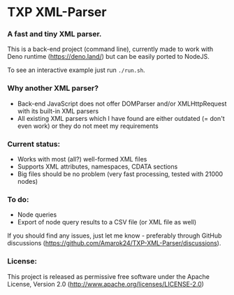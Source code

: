 # TXP XML-Parser

### A fast and tiny XML parser.

This is a back-end project (command line), currently made to work with Deno runtime (https://deno.land/) but can be easily ported to NodeJS.

To see an interactive example just run `./run.sh`.

### Why another XML parser?
- Back-end JavaScript does not offer DOMParser and/or XMLHttpRequest with its built-in XML parsers
- All existing XML parsers which I have found are either outdated (= don't even work) or they do not meet my requirements

### Current status:
- Works with most (all?) well-formed XML files
- Supports XML attributes, namespaces, CDATA sections
- Big files should be no problem (very fast processing, tested with 21000 nodes)

### To do:
- Node queries
- Export of node query results to a CSV file (or XML file as well)

If you should find any issues, just let me know - preferably through GitHub discussions (https://github.com/Amarok24/TXP-XML-Parser/discussions).

### License:
This project is released as permissive free software under the Apache License, Version 2.0 (http://www.apache.org/licenses/LICENSE-2.0)
